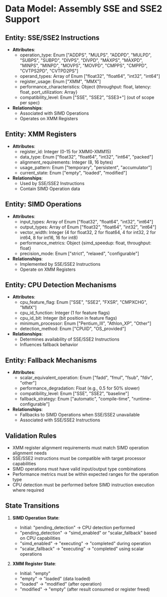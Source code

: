 # Data Model: Assembly SSE and SSE2 Support

## Entity: SSE/SSE2 Instructions
- **Attributes**:
  - operation_type: Enum ["ADDPS", "MULPS", "ADDPD", "MULPD", "SUBPS", "SUBPD", "DIVPS", "DIVPD", "MAXPS", "MAXPD", "MINPS", "MINPD", "MOVPS", "MOVPD", "CMPPS", "CMPPD", "CVTPS2PD", "CVTPD2PS"]
  - operand_types: Array of Enum ["float32", "float64", "int32", "int64"]
  - register_usage: Enum ["XMM", "MMX"]
  - performance_characteristics: Object {throughput: float, latency: float, port_utilization: Array}
  - compatibility_level: Enum ["SSE", "SSE2", "SSE3+"] (out of scope per spec)
- **Relationships**:
  - Associated with SIMD Operations
  - Operates on XMM Registers

## Entity: XMM Registers
- **Attributes**:
  - register_id: Integer (0-15 for XMM0-XMM15)
  - data_type: Enum ["float32", "float64", "int32", "int64", "packed"]
  - alignment_requirements: Integer (8, 16 bytes)
  - usage_pattern: Enum ["temporary", "persistent", "accumulator"]
  - current_state: Enum ["empty", "loaded", "modified"]
- **Relationships**:
  - Used by SSE/SSE2 Instructions
  - Contain SIMD Operation data

## Entity: SIMD Operations
- **Attributes**:
  - input_types: Array of Enum ["float32", "float64", "int32", "int64"]
  - output_types: Array of Enum ["float32", "float64", "int32", "int64"]
  - vector_width: Integer (4 for float32, 2 for float64, 4 for int32, 2 for int64, 8 for int16, 16 for int8)
  - performance_metrics: Object {simd_speedup: float, throughput: float}
  - precision_mode: Enum ["strict", "relaxed", "configurable"]
- **Relationships**:
  - Implemented by SSE/SSE2 Instructions
  - Operate on XMM Registers

## Entity: CPU Detection Mechanisms
- **Attributes**:
  - cpu_feature_flag: Enum ["SSE", "SSE2", "FXSR", "CMPXCHG", "MMX"]
  - cpu_id_function: Integer (1 for feature flags)
  - cpu_id_bit: Integer (bit position in feature flags)
  - minimum_processor: Enum ["Pentium_III", "Athlon_XP", "Other"]
  - detection_method: Enum ["CPUID", "OS_provided"]
- **Relationships**:
  - Determines availability of SSE/SSE2 Instructions
  - Influences fallback behavior

## Entity: Fallback Mechanisms
- **Attributes**:
  - scalar_equivalent_operation: Enum ["fadd", "fmul", "fsub", "fdiv", "other"]
  - performance_degradation: Float (e.g., 0.5 for 50% slower)
  - compatibility_level: Enum ["SSE", "SSE2", "baseline"]
  - fallback_strategy: Enum ["automatic", "compile-time", "runtime-configurable"]
- **Relationships**:
  - Fallbacks to SIMD Operations when SSE/SSE2 unavailable
  - Associated with SSE/SSE2 Instructions

## Validation Rules
- XMM register alignment requirements must match SIMD operation alignment needs
- SSE/SSE2 instructions must be compatible with target processor capabilities
- SIMD operations must have valid input/output type combinations
- Performance metrics must be within expected ranges for the operation type
- CPU detection must be performed before SIMD instruction execution where required

## State Transitions
1. **SIMD Operation State**:
   - Initial: "pending_detection" → CPU detection performed
   - "pending_detection" → "simd_enabled" or "scalar_fallback" based on CPU capabilities
   - "simd_enabled" → "executing" → "completed" during operation
   - "scalar_fallback" → "executing" → "completed" using scalar operations

2. **XMM Register State**:
   - Initial: "empty"
   - "empty" → "loaded" (data loaded)
   - "loaded" → "modified" (after operation)
   - "modified" → "empty" (after result consumed or register freed)